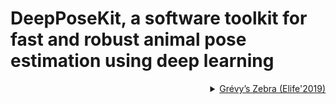 # DeepPoseKit, a software toolkit for fast and robust animal pose estimation using deep learning

<!-- [DATASET] -->

<details>
<summary align="right"><a href="https://elifesciences.org/articles/47994">Grévy’s Zebra (Elife'2019)</a></summary>

```bibtex
@article{graving2019deepposekit,
  title={DeepPoseKit, a software toolkit for fast and robust animal pose estimation using deep learning},
  author={Graving, Jacob M and Chae, Daniel and Naik, Hemal and Li, Liang and Koger, Benjamin and Costelloe, Blair R and Couzin, Iain D},
  journal={Elife},
  volume={8},
  pages={e47994},
  year={2019},
  publisher={eLife Sciences Publications Limited}
}
```

</details>
